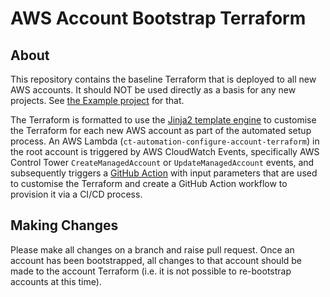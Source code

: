 # AWS Account Bootstrap Terraform

## About
This repository contains the baseline Terraform that is deployed to all new AWS accounts. It should NOT be used directly as a basis for any new projects. See [the Example project](https://github.com/LBHackney-IT/infrastructure/tree/master/projects/example) for that.

The Terraform is formatted to use the [Jinja2 template engine](https://palletsprojects.com/p/jinja/) to customise the Terraform for each new AWS account as part of the automated setup process. An AWS Lambda (`ct-automation-configure-account-terraform`) in the root account is triggered by AWS CloudWatch Events, specifically  AWS Control Tower `CreateManagedAccount` or `UpdateManagedAccount` events, and subsequently triggers a [GitHub Action](https://github.com/LBHackney-IT/infrastructure/actions/workflows/platform_account_bootstrap.yml) with input parameters that are used to customise the Terraform and create a GitHub Action workflow to provision it via a CI/CD process.

## Making Changes

Please make all changes on a branch and raise pull request. Once an account has been bootstrapped, all changes to that account should be made to the account Terraform (i.e. it is not possible to re-bootstrap accounts at this time).
